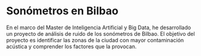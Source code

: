 # Sonómetros en Bilbao

En el marco del Master de Inteligencia Artificial y Big Data, he desarrollado un proyecto de análisis de ruido de los sonómetros de Bilbao. El objetivo del proyecto es identificar las zonas de la ciudad con mayor contaminación acústica y comprender los factores que la provocan.
